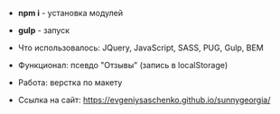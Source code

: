 * **npm i** - установка модулей
* **gulp** - запуск

* Что использовалось: JQuery, JavaScript, SASS, PUG, Gulp, BEM
* Функционал: псевдо "Отзывы" (запись в localStorage)
* Работа: верстка по макету
* Ссылка на сайт: https://evgeniysaschenko.github.io/sunnygeorgia/